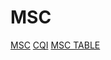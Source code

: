 # MSC 
[MSC](https://www.techplayon.com/5g-nr-modulation-and-coding-scheme-modulation-and-code-rate/#google_vignette)
[CQI](https://www.eit.lth.se/sprapport.php?uid=1224#:~:text=Link%20Adaptation%20(LA)%20is%20one,robustness%20of%20the%20transmitted%20signal.)
[MSC TABLE](https://www.youtube.com/watch?v=QBiBPbME5tY)
